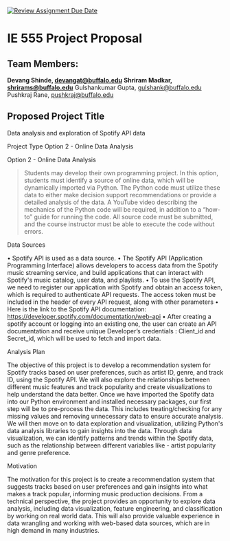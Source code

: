 [![Review Assignment Due Date](https://classroom.github.com/assets/deadline-readme-button-24ddc0f5d75046c5622901739e7c5dd533143b0c8e959d652212380cedb1ea36.svg)](https://classroom.github.com/a/6ebMFVGY)
# IE 555 Project Proposal


## Team Members:  
**Devang Shinde, devangat@buffalo.edu** 
**Shriram Madkar, shrirams@buffalo.edu** 
Gulshankumar Gupta, gulshank@buffalo.edu
Pushkraj Rane, pushkraj@buffalo.edu 


## Proposed Project Title

Data analysis and exploration of Spotify API data


Project Type
Option 2 - Online Data Analysis

Option 2 - Online Data Analysis

> Students may develop their own programming project. In this option, students must identify a source of online data, which will be dynamically imported via Python. The Python code must utilize these data to either make decision support recommendations or provide a detailed analysis of the data. A YouTube video describing the mechanics of the Python code will be required, in addition to a “how-to” guide for running the code. All source code must be submitted, and the course instructor must be able to execute the code without errors.


Data Sources

•	Spotify API is used as a data source.
•	The Spotify API (Application Programming Interface) allows developers to access data from the Spotify music streaming service, and build applications that can interact with Spotify's music catalog, user data, and playlists.
•	To use the Spotify API, we need to register our application with Spotify and obtain an access token, which is required to authenticate API requests. The access token must be included in the header of every API request, along with other parameters
•	Here is the link to the Spotify API documentation: https://developer.spotify.com/documentation/web-api 
•	After creating a spotify account or logging into an existing one, the user can create an API documentation and receive unique Developer’s credentials : Client_id and Secret_id, which will be used to fetch and import data.


Analysis Plan

The objective of this project is to develop a recommendation system for Spotify tracks based on user preferences, such as artist ID, genre, and track ID, using the Spotify API. We will also explore the relationships between different music features and track popularity and create visualizations to help understand the data better. 
Once we have imported the Spotify data into our Python environment and installed necessary packages, our first step will be to pre-process the data. This includes treating/checking for any missing values and removing unnecessary data to ensure accurate analysis. We will then move on to data exploration and visualization, utilizing Python's data analysis libraries to gain insights into the data. Through data visualization, we can identify patterns and trends within the Spotify data, such as the relationship between different variables like - artist popularity and genre preference.


Motivation

The motivation for this project is to create a recommendation system that suggests tracks based on user preferences and gain insights into what makes a track popular, informing music production decisions. From a technical perspective, the project provides an opportunity to explore data analysis, including data visualization, feature engineering, and classification by working on real world data.  This will also provide valuable experience in data wrangling and working with web-based data sources, which are in high demand in many industries.
